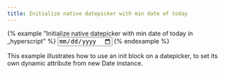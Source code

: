 ```yaml
---
title: Initialize native datepicker with min date of today
---
```


{% example "Initialize native datepicker with min date of today in _hyperscript" %}
<input
  type="date"
  name="date"
  id="date-picker"
  value=""
  _="init make a Date called today set @min to today.toISOString().split('T')[0]"
/>
{% endexample %}

This example illustrates how to use an init block on a datepicker, to set
its own dynamic attribute from new Date instance.
